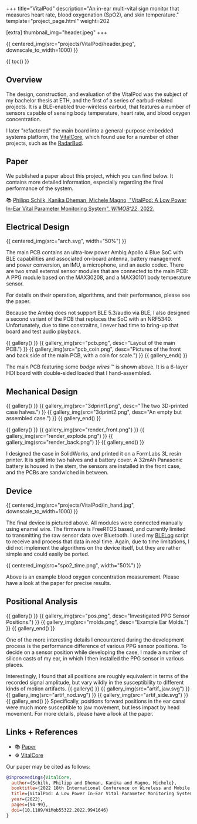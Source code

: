 +++
title="VitalPod"
description="An in-ear multi-vital sign monitor that measures heart rate, blood oxygenation (SpO2), and skin temperature."
template="project_page.html"
weight=202

[extra]
thumbnail_img="header.jpeg"
+++

{{ centered_img(src="projects/VitalPod/header.jpeg", downscale_to_width=1000) }}

{{ toc() }}

## Overview

The design, construction, and evaluation of the VitalPod was the subject of my bachelor thesis at ETH, and the first of a series of 
earbud-related projects. It is a BLE-enabled true-wireless earbud, that features a number
of sensors capable of sensing body temperature, heart rate, and blood oxygen concentration.

I later "refactored" the main board into a general-purpose embedded systems platform,
the [VitalCore](@/projects/VitalCore/index.md), which found use for a number of other projects,
such as the [RadarBud](@/projects/RadarBud/index.md).

## Paper

We published a paper about this project, which you can find below. It contains more detailed information, especially regarding the final performance of the system.

📚 [Philipp Schilk, Kanika Dheman, Michele Magno, "VitalPod: A Low Power In-Ear Vital Parameter Monitoring System", *WIMOB'22*, 2022.](https://doi.org/10.1109/WIMOB55322.2022.9941646)

## Electrical Design

{{ centered_img(src="arch.svg", width="50%") }}

The main PCB contains an ultra-low power Ambiq Apollo 4 Blue SoC with BLE capabilities and associated on-board antenna, 
battery management and power conversion, an IMU, a microphone, and an audio codec. There are two small external
sensor modules that are connected to the main PCB: A PPG module based on the MAX30208, and a MAX30101 body temperature sensor.

For details on their operation, algorithms, and their performance, please see the paper.

Because the Ambiq does not support BLE 5.3/audio via BLE, I also designed a second variant of the PCB that replaces
the SoC with an NRF5340. Unfortunately, due to time constraitns, I never had time to bring-up that board and test audio
playback.

{{ gallery() }}
    {{ gallery_img(src="pcb.png", desc="Layout of the main PCB.") }}
    {{ gallery_img(src="pcb_coin.png", desc="Pictures of the front and back side of the main PCB, with a coin for scale.") }}
{{ gallery_end() }}

The main PCB featuring some *bodge wires* ™️ is shown above. It is a 6-layer HDI board with double-sided loaded that I
hand-assembled.

## Mechanical Design

{{ gallery() }}
    {{ gallery_img(src="3dprint1.png", desc="The two 3D-printed case halves.") }}
    {{ gallery_img(src="3dprint2.png", desc="An empty but assembled case.") }}
{{ gallery_end() }}

{{ gallery() }}
    {{ gallery_img(src="render_front.png") }}
    {{ gallery_img(src="render_explode.png") }}
    {{ gallery_img(src="render_back.png") }}
{{ gallery_end() }}

I designed the case in SolidWorks, and printed it on a FormLabs 3L resin printer. It is split into two halves and a battery cover.
A 32mAh Panasonic battery is housed in the stem, the sensors are installed in the front case, and the PCBs are sandwiched in between.

## Device 

{{ centered_img(src="projects/VitalPod/in_hand.jpg", downscale_to_width=1000) }}

The final device is pictured above. All modules were connected manually using enamel wire. The firmware is FreeRTOS based,
and currently limited to transmitting the raw sensor data over Bluetooth. I used my [BLELog](@/projects/BLELog/index.md) script
to receive and process that data in real time. Again, due to time limitations, I did not implement the algorithms on the device
itself, but they are rather simple and could easily be ported.

{{ centered_img(src="spo2_time.png", width="50%") }}

Above is an example blood oxygen concentration measurement. Please have a look at the paper for precise results.

## Positional Analysis

{{ gallery() }}
    {{ gallery_img(src="pos.png", desc="Investigated PPG Sensor Positions.") }}
    {{ gallery_img(src="molds.png", desc="Example Ear Molds.") }}
{{ gallery_end() }}

One of the more interesting details I encountered during the development process is the performance difference of various
PPG sensor positions.
To decide on a sensor position while developing the case, I made a number of silicon casts of my ear, in which I then installed
the PPG sensor in various places.

Interestingly, I found that all positions are roughly equivalent in terms of the recorded signal amplitude, but vary wildly in
the susceptibility to different kinds of motion artifacts.
{{ gallery() }}
    {{ gallery_img(src="artif_jaw.svg") }}
    {{ gallery_img(src="artif_nod.svg") }}
    {{ gallery_img(src="artif_side.svg") }}
{{ gallery_end() }}
Specifically, positions forward positions in the ear canal were much more susceptible to jaw
movement, but less impact by head movement. For more details, please have a look at the paper.

## Links + References

- 📚 [Paper](https://doi.org/10.1109/WIMOB55322.2022.9941646)
- ⚙️ [VitalCore](@/projects/VitalCore/index.md)

Our paper may be cited as follows:
```bibtex
@inproceedings{VitalCore,
  author={Schilk, Philipp and Dheman, Kanika and Magno, Michele},
  booktitle={2022 18th International Conference on Wireless and Mobile Computing, Networking and Communications (WiMob)}, 
  title={VitalPod: A Low Power In-Ear Vital Parameter Monitoring System}, 
  year={2022},
  pages={94-99},
  doi={10.1109/WiMob55322.2022.9941646}
}
```


